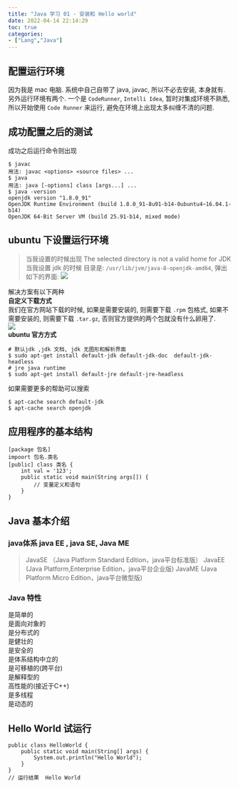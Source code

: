 ```yaml
---
title: "Java 学习 01 - 安装和 Hello world"
date: 2022-04-14 22:14:29
toc: true
categories:
- ["Lang","Java"]
---
```


## 配置运行环境
因为我是 mac 电脑. 系统中自己自带了 java, javac, 所以不必去安装, 本身就有. 另外运行环境有两个. 一个是 `CodeRunner`, `Intelli Idea`, 暂时对集成环境不熟悉, 所以开始使用 `Code Runner` 来运行, 避免在环境上出现太多纠缠不清的问题.


## 成功配置之后的测试
成功之后运行命令则出现
```
$ javac
用法: javac <options> <source files> ...
$ java
用法: java [-options] class [args...] ...
$ java -version
openjdk version "1.8.0_91"
OpenJDK Runtime Environment (build 1.8.0_91-8u91-b14-0ubuntu4~16.04.1-b14)
OpenJDK 64-Bit Server VM (build 25.91-b14, mixed mode)
```

## ubuntu 下设置运行环境
> 当我设置的时候出现 The selected directory is not a valid home for JDK
> 当我设置 jdk 的时候 目录是:  `/usr/lib/jvm/java-8-openjdk-amd64`, 弹出如下的界面:
> ![](https://file.wulicode.com/yuque/202208/04/15/3655Fd1ggnph.jpg?x-oss-process=image/resize,h_154)

解决方案有以下两种<br />**自定义下载方式**<br />我们在官方网站下载的时候, 如果是需要安装的, 则需要下载 `.rpm` 包格式, 如果不需要安装的, 则需要下载 `.tar.gz`, 否则官方提供的两个包就没有什么卵用了.<br />![](https://file.wulicode.com/yuque/202208/04/15/3655J73a2BCb.jpg?x-oss-process=image/resize,h_308)<br />**ubuntu 官方方式**
```
# 默认jdk ,jdk 文档, jdk 无图形和解析界面
$ sudo apt-get install default-jdk default-jdk-doc  default-jdk-headless
# jre java runtime
$ sudo apt-get install default-jre default-jre-headless
```
如果需要更多的帮助可以搜索
```
$ apt-cache search default-jdk
$ apt-cache search openjdk
```

## 应用程序的基本结构
```
[package 包名] 
impoort 包名.类名 
[public] class 类名 { 
    int val = '123'; 
    public static void main(String args[]) {
        // 变量定义和语句 
    } 
}
```

## Java 基本介绍

### java体系 java EE , java SE, Java ME
> JavaSE （Java Platform Standard Edition，java平台标准版）
> JavaEE (Java Platform,Enterprise Edition，java平台企业版)
> JavaME (Java Platform Micro Edition，java平台微型版)


### Java 特性
是简单的<br />是面向对象的<br />是分布式的<br />是健壮的<br />是安全的<br />是体系结构中立的<br />是可移植的(跨平台)<br />是解释型的<br />高性能的(接近于C++)<br />是多线程<br />是动态的

## Hello World 试运行
```
public class HelloWorld {
    public static void main(String[] args) {
        System.out.println("Hello World");
    }
}
// 运行结果  Hello World
```

